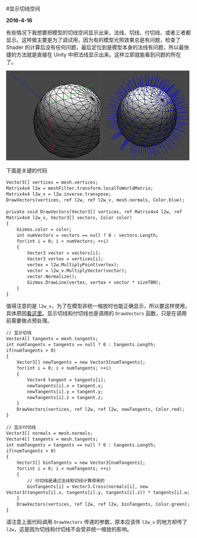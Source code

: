 #显示切线空间

**2016-4-16**

有些情况下我想要把模型的切线空间显示出来，法线、切线、付切线、或者三者都显示。这样做主要是为了调试用，因为有的模型光照效果总是有问题，检查了 Shader 的计算后没有任何问题，最后定位到是模型本身的法线有问题，所以最快捷的方法就是直接在 Unity 中把法线显示出来。这样立即就能看到问题的所在了。

![img](TBNDebug/1.jpg)

下面是关键的代码
	
	Vector3[] vertices = mesh.vertices;
	Matrix4x4 l2w = meshFilter.transform.localToWorldMatrix;
	Matrix4x4 l2w_v = l2w.inverse.transpose;
	DrawVectors(vertices, ref l2w, ref l2w_v, mesh.normals, Color.blue);
	
	private void DrawVectors(Vector3[] vertices, ref Matrix4x4 l2w, ref Matrix4x4 l2w_v, Vector3[] vectors, Color color)
	{
		Gizmos.color = color;
		int numVectors = vectors == null ? 0 : vectors.Length;
		for(int i = 0; i < numVectors; ++i)
		{
			Vector3 vector = vectors[i];
			Vector3 vertex = vertices[i];
			vertex = l2w.MultiplyPoint(vertex);
			vector = l2w_v.MultiplyVector(vector);
			vector.Normalize();
			Gizmos.DrawLine(vertex, vertex + vector * sizeTBN);
		}
	}

值得注意的是 `l2w_v`，为了在模型非统一缩放时也能正确显示，所以要这样使用，具体原因[看这里](NormalTransformation.html)。显示切线和付切线也是调用的 `DrawVectors` 函数，只是在调用前需要做点预处理。
	
	// 显示切线
	Vector4[] tangents = mesh.tangents;
	int numTangents = tangents == null ? 0 : tangents.Length;
	if(numTangents > 0)
	{
		Vector3[] newTangents = new Vector3[numTangents];
		for(int i = 0; i < numTangents; ++i)
		{
			Vector4 tangent = tangents[i];
			newTangents[i].x = tangent.x;
			newTangents[i].y = tangent.y;
			newTangents[i].z = tangent.z;
		}
		DrawVectors(vertices, ref l2w, ref l2w, newTangents, Color.red);
	}
	
	// 显示付切线
	Vector3[] normals = mesh.normals;
	Vector4[] tangents = mesh.tangents;
	int numTangents = tangents == null ? 0 : tangents.Length;
	if(numTangents > 0)
	{
		Vector3[] binTangents = new Vector3[numTangents];
		for(int i = 0; i < numTangents; ++i)
		{
			// 付切线是通过法线和切线计算得来的
			binTangents[i] = Vector3.Cross(normals[i], new Vector3(tangents[i].x, tangents[i].y, tangents[i].z)) * tangents[i].w;
		}
		DrawVectors(vertices, ref l2w, ref l2w, binTangents, Color.green);
	}
	
请注意上面代码调用 `DrawVectors` 传递的参数，原本应该传 `l2w_v` 的地方却传了 `l2w`，这是因为切线和付切线不会受非统一缩放的影响。
	